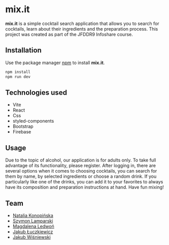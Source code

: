# **mix.it**

**mix.it** is a simple cocktail search application that allows you to search for cocktails, learn about their ingredients and the preparation process. This project was created as part of the JFDDR9 Infoshare course.

## Installation

Use the package manager [npm](https://docs.npmjs.com/cli/v9/commands/npm-install) to install **mix.it**.

```bash
npm install
npm run dev
```

## Technologies used

- Vite
- React
- Css
- styled-components
- Bootstrap
- Firebase

## Usage

Due to the topic of alcohol, our application is for adults only. To take full advantage of its functionality, please register. After logging in, there are several options when it comes to choosing cocktails, you can search for them by name, by selected ingredients or choose a random drink. If you particularly like one of the drinks, you can add it to your favorites to always have its composition and preparation instructions at hand. Have fun mixing!

## Team

- [Natalia Konopińska](https://github.com/natalia-konopinska)
- [Szymon Lamparski](https://github.com/szylampa)
- [Magdalena Ledwoń](https://github.com/Magdalenaledwon)
- [Jakub Łuczkiewicz](https://github.com/JakubLuczkiewicz)
- [Jakub Wiśniewski](https://github.com/jakubrw)
